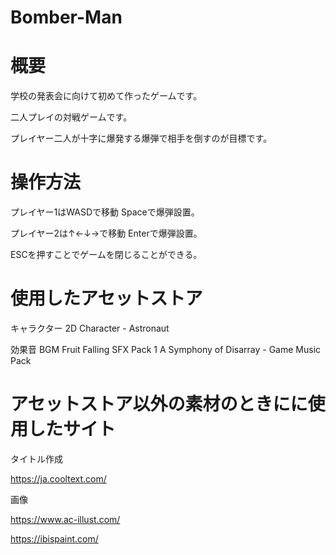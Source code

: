 # Bomber-Man

# 概要

学校の発表会に向けて初めて作ったゲームです。

二人プレイの対戦ゲームです。

プレイヤー二人が十字に爆発する爆弾で相手を倒すのが目標です。

# 操作方法

プレイヤー1はWASDで移動 Spaceで爆弾設置。

プレイヤー2は↑←↓→で移動 Enterで爆弾設置。

ESCを押すことでゲームを閉じることができる。

# 使用したアセットストア

キャラクター 
2D Character - Astronaut

効果音 BGM
Fruit Falling SFX Pack 1
A Symphony of Disarray - Game Music Pack

# アセットストア以外の素材のときにに使用したサイト
タイトル作成

https://ja.cooltext.com/

画像

https://www.ac-illust.com/

https://ibispaint.com/

